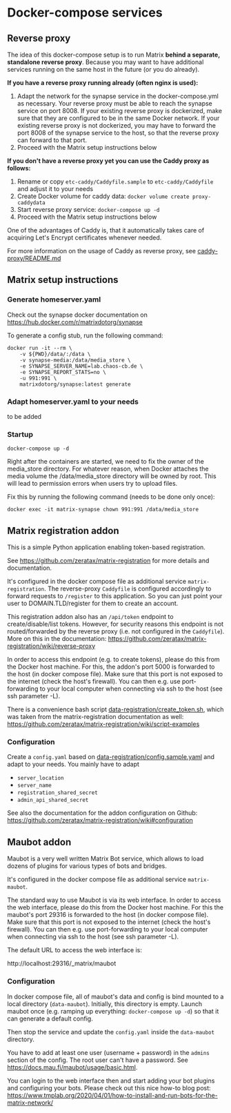# Docker-compose services

## Reverse proxy

The idea of this docker-compose setup is to run Matrix **behind a separate, standalone reverse proxy**. Because you may want to have additional services running on the same host in the future (or you do already). 

**If you have a reverse proxy running already (often nginx is used):**

1. Adapt the network for the synapse service in the docker-compose.yml as necessary. Your reverse proxy must be able to reach the synapse service on port 8008. If your existing reverse proxy is dockerized, make sure that they are configured to be in the same Docker network. If your existing reverse proxy is not dockerized, you may have to forward the port 8008 of the synapse service to the host, so that the reverse proxy can forward to that port.
2. Proceed with the Matrix setup instructions below

**If you don't have a reverse proxy yet you can use the Caddy proxy as follows:**

1. Rename or copy `etc-caddy/Caddyfile.sample` to `etc-caddy/Caddyfile` and adjust it to your needs
2. Create Docker volume for caddy data: `docker volume create proxy-caddydata`
3. Start reverse proxy service: `docker-compose up -d`
4. Proceed with the Matrix setup instructions below

One of the advantages of Caddy is, that it automatically takes care of acquiring Let's Encrypt certificates whenever needed.

For more information on the usage of Caddy as reverse proxy, see [caddy-proxy/README.md](caddy-proxy/README.md)


## Matrix setup instructions

### Generate homeserver.yaml

Check out the synapse docker documentation on https://hub.docker.com/r/matrixdotorg/synapse

To generate a config stub, run the following command:

```
docker run -it --rm \
    -v ${PWD}/data/:/data \
    -v synapse-media:/data/media_store \
    -e SYNAPSE_SERVER_NAME=lab.chaos-cb.de \
    -e SYNAPSE_REPORT_STATS=no \
    -u 991:991 \
    matrixdotorg/synapse:latest generate
```

### Adapt homeserver.yaml to your needs

to be added


### Startup

```
docker-compose up -d
```

Right after the containers are started, we need to fix the owner of the media_store directory. For whatever reason, when Docker attaches the media volume the /data/media_store directory will be owned by root. This will lead to permission errors when users try to upload files.

Fix this by running the following command (needs to be done only once):

```
docker exec -it matrix-synapse chown 991:991 /data/media_store
```

## Matrix registration addon

This is a simple Python application enabling token-based registration.

See https://github.com/zeratax/matrix-registration for more details and documentation.

It's configured in the docker compose file as additional service `matrix-registration`. The reverse-proxy `Caddyfile` is configured accordingly to forward requests to `/register` to this application. So you can just point your user to DOMAIN.TLD/register for them to create an account.

This registration addon also has an `/api/token` endpoint to create/disable/list tokens. However, for security reasons this endpoint is not routed/forwarded by the reverse proxy (i.e. not configured in the `Caddyfile`). More on this in the documentation: https://github.com/zeratax/matrix-registration/wiki/reverse-proxy

In order to access this endpoint (e.g. to create tokens), please do this from the Docker host machine. For this, the addon's port 5000 is forwarded to the host (in docker compose file). Make sure that this port is not exposed to the internet (check the host's firewall). 
You can then e.g. use port-forwarding to your local computer when connecting via ssh to the host (see ssh parameter -L).

There is a convenience bash script [data-registration/create_token.sh](data-registration/create_token.sh), which was taken from the matrix-registration documentation as well: https://github.com/zeratax/matrix-registration/wiki/script-examples

### Configuration

Create a `config.yaml` based on [data-registration/config.sample.yaml](data-registration/config.sample.yaml) and adapt to your needs. You mainly have to adapt

- `server_location`
- `server_name`
- `registration_shared_secret`
- `admin_api_shared_secret`

See also the documentation for the addon configuration on Github: https://github.com/zeratax/matrix-registration/wiki#configuration

## Maubot addon

Maubot is a very well written Matrix Bot service, which allows to load dozens of plugins for various types of bots and bridges.

It's configured in the docker compose file as additional service `matrix-maubot`.

The standard way to use Maubot is via its web interface. In order to access the web interface, please do this from the Docker host machine. For this the maubot's port 29316 is forwarded to the host (in docker compose file). Make sure that this port is not exposed to the internet (check the host's firewall). You can then e.g. use port-forwarding to your local computer when connecting via ssh to the host (see ssh parameter -L).

The default URL to access the web interface is: 

http://localhost:29316/_matrix/maubot

### Configuration

In docker compose file, all of maubot's data and config is bind mounted to a local directory (`data-maubot`). Initially, this directory is empty. Launch maubot once (e.g. ramping up everything: `docker-compose up -d`) so that it can generate a default config.

Then stop the service and update the `config.yaml` inside the `data-maubot` directory.

You have to add at least one user (username + password) in the `admins` section of the config. The root user can't have a password. See https://docs.mau.fi/maubot/usage/basic.html.

You can login to the web interface then and start adding your bot plugins and configuring your bots. Please check out this nice how-to blog post: https://www.tmplab.org/2020/04/01/how-to-install-and-run-bots-for-the-matrix-network/
